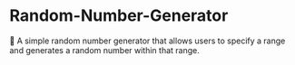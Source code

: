 # Random-Number-Generator
🎲 A simple random number generator that allows users to specify a range and generates a random number within that range.
